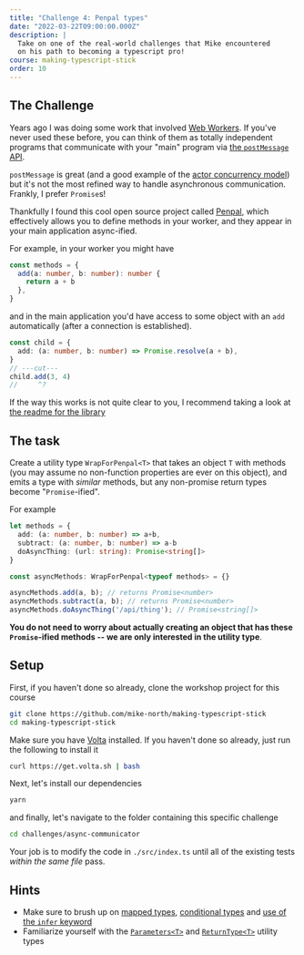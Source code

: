```yaml
---
title: "Challenge 4: Penpal types"
date: "2022-03-22T09:00:00.000Z"
description: |
  Take on one of the real-world challenges that Mike encountered
  on his path to becoming a typescript pro!
course: making-typescript-stick
order: 10
---
```


## The Challenge

Years ago I was doing some work that involved [Web Workers](https://developer.mozilla.org/en-US/docs/Web/API/Web_Workers_API/Using_web_workers). If you've never used these before, you can think of them as totally independent programs that communicate
with your "main" program via [the `postMessage` API](https://developer.mozilla.org/en-US/docs/Web/API/Worker/postMessage).

`postMessage` is great (and a good example of the [actor concurrency model](https://en.wikipedia.org/wiki/Actor_model)) but
it's not the most refined way to handle asynchronous communication. Frankly, I prefer `Promise`s!

Thankfully I found this cool open source project called [Penpal](https://github.com/Aaronius/penpal), which effectively
allows you to define methods in your worker, and they appear in your main application async-ified.

For example, in your worker you might have

```ts twoslash
const methods = {
  add(a: number, b: number): number {
    return a + b
  },
}
```

and in the main application you'd have access to some object with an `add` automatically (after a connection is established).

```ts twoslash
const child = {
  add: (a: number, b: number) => Promise.resolve(a + b),
}
// ---cut---
child.add(3, 4)
//     ^?
```

If the way this works is not quite clear to you, I recommend taking a look at [the readme for the library](https://github.com/Aaronius/penpal)

## The task

Create a utility type `WrapForPenpal<T>` that takes an object `T` with methods (you may assume no non-function properties are ever on this object), and emits a type with _similar_ methods, but any non-promise return types become "`Promise`-ified".

For example

```ts
let methods = {
  add: (a: number, b: number) => a+b,
  subtract: (a: number, b: number) => a-b
  doAsyncThing: (url: string): Promise<string[]>
}

const asyncMethods: WrapForPenpal<typeof methods> = {}

asyncMethods.add(a, b); // returns Promise<number>
asyncMethods.subtract(a, b); // returns Promise<number>
asyncMethods.doAsyncThing('/api/thing'); // Promise<string[]>

```

**You do not need to worry about actually creating an object that has these `Promise`-ified methods -- we are only interested
in the utility type**.

## Setup

First, if you haven't done so already, clone the workshop project
for this course

```sh
git clone https://github.com/mike-north/making-typescript-stick
cd making-typescript-stick
```

Make sure you have [Volta](https://volta.sh/) installed. If you haven't
done so already, just run the following to install it

```sh
curl https://get.volta.sh | bash
```

Next, let's install our dependencies

```sh
yarn
```

and finally, let's navigate to the folder containing this specific challenge

```sh
cd challenges/async-communicator
```

Your job is to modify the code in `./src/index.ts` until all of the existing
tests _within the same file_ pass.

## Hints

- Make sure to brush up on [mapped types](https://www.typescriptlang.org/docs/handbook/2/mapped-types.html), [conditional types](https://www.typescriptlang.org/docs/handbook/2/conditional-types.html) and [use of the `infer` keyword](https://www.typescriptlang.org/docs/handbook/2/conditional-types.html#inferring-within-conditional-types)
- Familiarize yourself with the [`Parameters<T>`](https://www.typescriptlang.org/docs/handbook/utility-types.html#parameterstype) and [`ReturnType<T>`](https://www.typescriptlang.org/docs/handbook/utility-types.html#returntypetype) utility types
